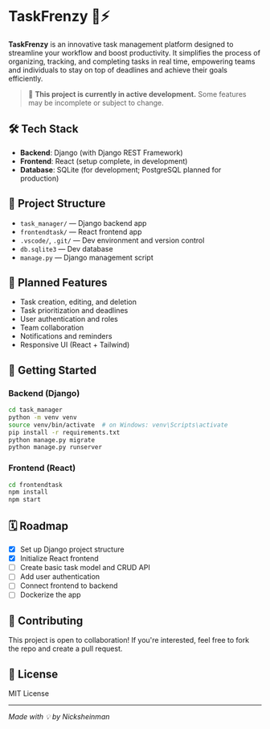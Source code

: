 # TaskFrenzy 🧠⚡

**TaskFrenzy** is an innovative task management platform designed to streamline your workflow and boost productivity. It simplifies the process of organizing, tracking, and completing tasks in real time, empowering teams and individuals to stay on top of deadlines and achieve their goals efficiently.

> 🚧 **This project is currently in active development.** Some features may be incomplete or subject to change.

## 🛠️ Tech Stack

- **Backend**: Django (with Django REST Framework)
- **Frontend**: React (setup complete, in development)
- **Database**: SQLite (for development; PostgreSQL planned for production)

## 📂 Project Structure

- `task_manager/` — Django backend app  
- `frontendtask/` — React frontend app  
- `.vscode/`, `.git/` — Dev environment and version control  
- `db.sqlite3` — Dev database  
- `manage.py` — Django management script  

## 🚀 Planned Features

- Task creation, editing, and deletion  
- Task prioritization and deadlines  
- User authentication and roles  
- Team collaboration  
- Notifications and reminders  
- Responsive UI (React + Tailwind)  

## 🔧 Getting Started

### Backend (Django)

```bash
cd task_manager
python -m venv venv
source venv/bin/activate  # on Windows: venv\Scripts\activate
pip install -r requirements.txt
python manage.py migrate
python manage.py runserver
```

### Frontend (React)

```bash
cd frontendtask
npm install
npm start
```

## 🗓️ Roadmap

- [x] Set up Django project structure  
- [x] Initialize React frontend  
- [ ] Create basic task model and CRUD API  
- [ ] Add user authentication  
- [ ] Connect frontend to backend  
- [ ] Dockerize the app  

## 🙌 Contributing

This project is open to collaboration! If you're interested, feel free to fork the repo and create a pull request.

## 📄 License

MIT License

---

*Made with 💡 by Nicksheinman*
